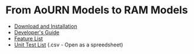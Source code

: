 # From AoURN Models to RAM Models

  - [Download and Installation](AoUrnToRamRelease)
  - [Developer's Guide](att/AoUrnToRam_DeveloperGuide.pdf%20)
  - [Feature List](AoURNtoRAM)
  - [Unit Test List](att/UnitTestList.txt) (.csv - Open as a
    spreedsheet)
